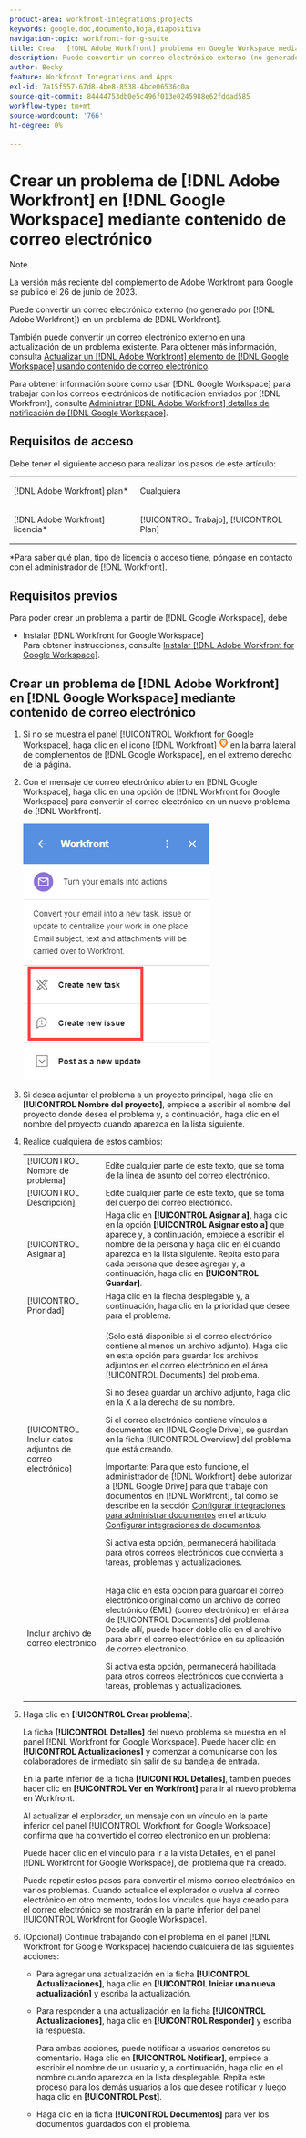 ```yaml
---
product-area: workfront-integrations;projects
keywords: google,doc,documento,hoja,diapositiva
navigation-topic: workfront-for-g-suite
title: Crear  [!DNL Adobe Workfront] problema en Google Workspace mediante contenido de correo electrónico
description: Puede convertir un correo electrónico externo (no generado por  [!DNL Adobe Workfront)] ) en un  [!DNL Workfront] problema.
author: Becky
feature: Workfront Integrations and Apps
exl-id: 7a15f557-67d8-4be8-8538-4bce06536c0a
source-git-commit: 84444753db0e5c496f013e0245988e62fddad585
workflow-type: tm+mt
source-wordcount: '766'
ht-degree: 0%

---
```


# Crear un problema de [!DNL Adobe Workfront] en [!DNL Google Workspace] mediante contenido de correo electrónico

>[!NOTE]
>
>La versión más reciente del complemento de Adobe Workfront para Google se publicó el 26 de junio de 2023.

Puede convertir un correo electrónico externo (no generado por [!DNL Adobe Workfront]) en un problema de [!DNL Workfront].

También puede convertir un correo electrónico externo en una actualización de un problema existente. Para obtener más información, consulta [Actualizar un [!DNL Adobe Workfront] elemento de [!DNL Google Workspace] usando contenido de correo electrónico](../../workfront-integrations-and-apps/workfront-for-g-suite/update-wf-item-using-email-content.md).

Para obtener información sobre cómo usar [!DNL Google Workspace] para trabajar con los correos electrónicos de notificación enviados por [!DNL Workfront], consulte [Administrar [!DNL Adobe Workfront] detalles de notificación de [!DNL Google Workspace]](../../workfront-integrations-and-apps/workfront-for-g-suite/manage-wf-email-notification-details-in-gsuite.md).

## Requisitos de acceso

Debe tener el siguiente acceso para realizar los pasos de este artículo:

<table style="table-layout:auto"> 
 <col> 
 <col> 
 <tbody> 
  <tr> 
   <td role="rowheader">[!DNL Adobe Workfront] plan*</td> 
   <td> <p>Cualquiera</p> </td> 
  </tr> 
  <tr> 
   <td role="rowheader">[!DNL Adobe Workfront] licencia*</td> 
   <td> <p>[!UICONTROL Trabajo], [!UICONTROL Plan]</p> </td> 
  </tr> 
   </tbody> 
</table>

&#42;Para saber qué plan, tipo de licencia o acceso tiene, póngase en contacto con el administrador de [!DNL Workfront].

## Requisitos previos

Para poder crear un problema a partir de [!DNL Google Workspace], debe

* Instalar [!DNL Workfront for Google Workspace]\
   Para obtener instrucciones, consulte [Instalar [!DNL Adobe Workfront for Google Workspace]](../../workfront-integrations-and-apps/workfront-for-g-suite/install-workfront-for-gsuite.md).

## Crear un problema de [!DNL Adobe Workfront] en [!DNL Google Workspace] mediante contenido de correo electrónico

1. Si no se muestra el panel [!UICONTROL Workfront for Google Workspace], haga clic en el icono [!DNL Workfront] ![](assets/wf-lion-icon.png) en la barra lateral de complementos de [!DNL Google Workspace], en el extremo derecho de la página.
1. Con el mensaje de correo electrónico abierto en [!DNL Google Workspace], haga clic en una opción de [!DNL Workfront for Google Workspace] para convertir el correo electrónico en un nuevo problema de [!DNL Workfront].

   ![](assets/convert-email-task-issue-update.png)

1. Si desea adjuntar el problema a un proyecto principal, haga clic en **[!UICONTROL Nombre del proyecto]**, empiece a escribir el nombre del proyecto donde desea el problema y, a continuación, haga clic en el nombre del proyecto cuando aparezca en la lista siguiente.
1. Realice cualquiera de estos cambios:

   <table style="table-layout:auto"> 
    <col> 
    <col> 
    <tbody> 
     <tr> 
      <td role="rowheader">[!UICONTROL Nombre de problema]</td> 
      <td>Edite cualquier parte de este texto, que se toma de la línea de asunto del correo electrónico.</td> 
     </tr> 
     <tr> 
      <td role="rowheader">[!UICONTROL Descripción]</td> 
      <td>Edite cualquier parte de este texto, que se toma del cuerpo del correo electrónico.</td> 
     </tr> 
     <tr data-mc-conditions=""> 
      <td role="rowheader">[!UICONTROL Asignar a]</td> 
      <td>Haga clic en <strong>[!UICONTROL Asignar a]</strong>, haga clic en la opción <strong>[!UICONTROL Asignar esto a]</strong> que aparece y, a continuación, empiece a escribir el nombre de la persona y haga clic en él cuando aparezca en la lista siguiente. Repita esto para cada persona que desee agregar y, a continuación, haga clic en <strong>[!UICONTROL Guardar]</strong>.</td> 
     </tr> 
     <tr data-mc-conditions=""> 
      <td role="rowheader">[!UICONTROL Prioridad]</td> 
      <td>Haga clic en la flecha desplegable y, a continuación, haga clic en la prioridad que desee para el problema.</td> 
     </tr> 
     <tr data-mc-conditions=""> 
      <td role="rowheader">[!UICONTROL Incluir datos adjuntos de correo electrónico]</td> 
      <td> <p>(Solo está disponible si el correo electrónico contiene al menos un archivo adjunto). Haga clic en esta opción para guardar los archivos adjuntos en el correo electrónico en el área [!UICONTROL Documents] del problema. </p> <p>Si no desea guardar un archivo adjunto, haga clic en la X a la derecha de su nombre. </p> <p>Si el correo electrónico contiene vínculos a documentos en [!DNL Google Drive], se guardan en la ficha [!UICONTROL Overview] del problema que está creando. </p> <p>Importante: Para que esto funcione, el administrador de [!DNL Workfront] debe autorizar a [!DNL Google Drive] para que trabaje con documentos en [!DNL Workfront], tal como se describe en la sección <a href="../../administration-and-setup/configure-integrations/configure-document-integrations.md#configur" class="MCXref xref">Configurar integraciones para administrar documentos</a> en el artículo <a href="../../administration-and-setup/configure-integrations/configure-document-integrations.md" class="MCXref xref">Configurar integraciones de documentos</a>.</p> <p>Si activa esta opción, permanecerá habilitada para otros correos electrónicos que convierta a tareas, problemas y actualizaciones.</p> </td> 
     </tr> 
     <tr data-mc-conditions=""> 
      <td role="rowheader">Incluir archivo de correo electrónico</td> 
      <td> <p>Haga clic en esta opción para guardar el correo electrónico original como un archivo de correo electrónico (EML) (correo electrónico) <span> en el área </span> de [!UICONTROL Documents] del problema. Desde allí, puede hacer doble clic en el archivo para abrir el correo electrónico en su aplicación de correo electrónico.</p> <p>Si activa esta opción, permanecerá habilitada para otros correos electrónicos que convierta a tareas, problemas y actualizaciones.</p> </td> 
     </tr> 
    </tbody> 
   </table>

1. Haga clic en **[!UICONTROL Crear problema]**.

   La ficha **[!UICONTROL Detalles]** del nuevo problema se muestra en el panel [!DNL Workfront for Google Workspace]. Puede hacer clic en **[!UICONTROL Actualizaciones]** y comenzar a comunicarse con los colaboradores de inmediato sin salir de su bandeja de entrada.

   En la parte inferior de la ficha **[!UICONTROL Detalles]**, también puedes hacer clic en **[!UICONTROL Ver en Workfront]** para ir al nuevo problema en Workfront.

   Al actualizar el explorador, un mensaje con un vínculo en la parte inferior del panel [!UICONTROL Workfront for Google Workspace] confirma que ha convertido el correo electrónico en un problema:

   Puede hacer clic en el vínculo para ir a la vista Detalles, en el panel [!DNL Workfront for Google Workspace], del problema que ha creado.

   Puede repetir estos pasos para convertir el mismo correo electrónico en varios problemas. Cuando actualice el explorador o vuelva al correo electrónico en otro momento, todos los vínculos que haya creado para el correo electrónico se mostrarán en la parte inferior del panel [!UICONTROL Workfront for Google Workspace].

1. (Opcional) Continúe trabajando con el problema en el panel [!DNL Workfront for Google Workspace] haciendo cualquiera de las siguientes acciones:

   * Para agregar una actualización en la ficha **[!UICONTROL Actualizaciones]**, haga clic en **[!UICONTROL Iniciar una nueva actualización]** y escriba la actualización.

   * Para responder a una actualización en la ficha **[!UICONTROL Actualizaciones]**, haga clic en **[!UICONTROL Responder]** y escriba la respuesta.

     Para ambas acciones, puede notificar a usuarios concretos su comentario. Haga clic en **[!UICONTROL Notificar]**, empiece a escribir el nombre de un usuario y, a continuación, haga clic en el nombre cuando aparezca en la lista desplegable. Repita este proceso para los demás usuarios a los que desee notificar y luego haga clic en **[!UICONTROL Post]**.

   * Haga clic en la ficha **[!UICONTROL Documentos]** para ver los documentos guardados con el problema.
